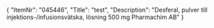 {
  "ItemNr": "045446",
  "Title": "test",
  "Description": "Desferal, pulver till injektions-/infusionsvätska, lösning 500 mg Pharmachim AB"
}